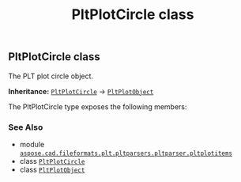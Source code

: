 ﻿---
title: PltPlotCircle class
second_title: Aspose.CAD for Python via .NET API References
description: 
type: docs
weight: 50
url: /python-net/aspose.cad.fileformats.plt.pltparsers.pltparser.pltplotitems/pltplotcircle/
is_root: false
---

## PltPlotCircle class

The PLT plot circle object.



**Inheritance:** [`PltPlotCircle`](/cad/python-net/aspose.cad.fileformats.plt.pltparsers.pltparser.pltplotitems/pltplotcircle) → 
[`PltPlotObject`](/cad/python-net/aspose.cad.fileformats.plt.pltparsers.pltparser.pltplotitems/pltplotobject)



The PltPlotCircle type exposes the following members:


### See Also
* module [`aspose.cad.fileformats.plt.pltparsers.pltparser.pltplotitems`](..)
* class [`PltPlotCircle`](/cad/python-net/aspose.cad.fileformats.plt.pltparsers.pltparser.pltplotitems/pltplotcircle)
* class [`PltPlotObject`](/cad/python-net/aspose.cad.fileformats.plt.pltparsers.pltparser.pltplotitems/pltplotobject)
